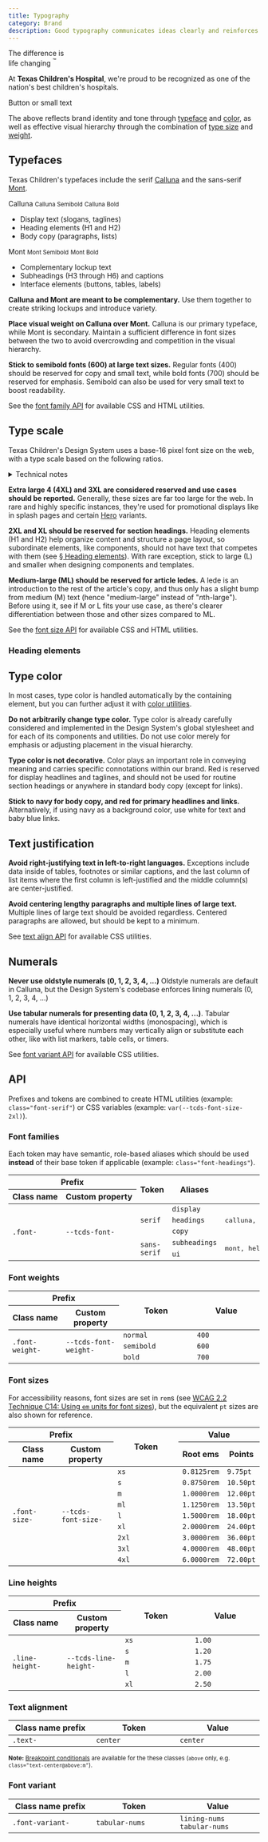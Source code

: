 ```yaml
---
title: Typography
category: Brand
description: Good typography communicates ideas clearly and reinforces our brand. To these ends, the Design System provides styles that establish clear visual hierarchy, consistency, and rhythm, while reflecting brand identity and tone.
---
```


<div class="typography-demo bg-secondary bg-logo line-height-xs">
  <p class="font-weight-semibold">
    <span class="font-subheadings font-size-xl">The difference is</span><br>
    <span class="font-display font-size-3xl">
      life changing <sup class="font-size-m">&trade;</sup>
    </span>
  </p>
  <p class="font-copy font-size-m">At <b>Texas Children's Hospital</b>, we're proud to be recognized as one of the nation's best children's hospitals.</p>
  <p class="font-ui font-size-xs font-weight-semibold">Button or small text</p>
</div>

The above reflects brand identity and tone through [typeface](#typefaces) and [color](#type-color), as well as effective visual hierarchy through the combination of [type size](#type-scale) and [weight](#typefaces).

## Typefaces
Texas Children's typefaces include the serif [Calluna](https://fonts.adobe.com/fonts/calluna) and the sans-serif [Mont](https://www.fontfabric.com/fonts/mont/).

<div class="typeface-demo bg-secondary">
  <p class="font-serif line-height-xs">
    <span class="font-size-3xl">Calluna</span>
    <small class="font-weight-semibold font-size-m">Calluna Semibold</small>
    <small class="font-weight-bold font-size-m">Calluna Bold</small>
  </p>
  <ul class="font-ui font-weight-semibold font-size-s">
    <li>Display text (slogans, taglines)</li>
    <li>Heading elements (H1 and H2)</li>
    <li>Body copy (paragraphs, lists)</li>
  </ul>
</div>

<div class="typeface-demo bg-secondary">
  <p class="font-sans-serif line-height-xs">
    <span class="font-size-3xl">Mont</span>
    <small class="font-weight-semibold font-size-m">Mont Semibold</small>
    <small class="font-weight-bold font-size-m">Mont Bold</small>
  </p>
  <ul class="font-ui font-weight-semibold font-size-s">
    <li>Complementary lockup text</li>
    <li>Subheadings (H3 through H6) and captions</li>
    <li>Interface elements (buttons, tables, labels)</li>
  </ul>
</div>

**Calluna and Mont are meant to be complementary.** Use them together to create striking lockups and introduce variety.

**Place visual weight on Calluna over Mont.** Calluna is our primary typeface, while Mont is secondary. Maintain a sufficient difference in font sizes between the two to avoid overcrowding and competition in the visual hierarchy.

**Stick to semibold fonts (600) at large text sizes.** Regular fonts (400) should be reserved for copy and small text, while bold fonts (700) should be reserved for emphasis. Semibold can also be used for very small text to boost readability.

See the [font family API](#font-families) for available CSS and HTML utilities.

## Type scale
Texas Children's Design System uses a base-16 pixel font size on the web, with a type scale based on the following ratios.

<!--twig
{% set typescale = {
  "4xl": 6,
  "3xl": 4,
  "2xl": 3,
  "xl": 2,
  "l": 1.5,
  "ml": 1.125,
  "m": 1,
  "s": 0.875,
  "xs": 0.8125,
} %}

<tcds-tabs>
  <tcds-tab label="Calluna">
    <table class="typescale-chart bg-secondary font-serif">
      <tr>
        <th class="visually-hidden">Size in points</th>
        <th class="visually-hidden">Visual example</th>
        <th class="visually-hidden">Size token</th>
      </tr>
      {% for size, value in typescale %}
        <tr>
          <td>{{ value }}:1</td>
          <td class="font-size-{{ size }}"><span>The difference is life changing and it starts with you.</span></td>
          <td>{{ size }}</td>
        </tr>
      {% endfor %}
    </table>
  </tcds-tab>
  <tcds-tab label="Mont">
    <table class="typescale-chart bg-secondary font-sans-serif">
      <tr>
        <th class="visually-hidden">Size in points</th>
        <th class="visually-hidden">Visual example</th>
        <th class="visually-hidden">Size token</th>
      </tr>
      {% for size, value in typescale %}
        <tr>
          <td>{{ value }}:1</td>
          <td class="font-size-{{ size }}"><span>The difference is life changing and it starts with you.</span></td>
          <td>{{ size }}</td>
        </tr>
      {% endfor %}
    </table>
  </tcds-tab>
</tcds-tabs>
twig-->

<details>
  <summary>Technical notes</summary>

* Calluna is a naturally small font, so it is scaled up 112% to better match Mont. In code, this is done with the `text-size-adjust` CSS property on the `@font-face` declaration.
* A known issue currently exists with Mont allotting excessive descender space, making it impossible to perfectly vertically center it. This can be demonstrated by toggling between the tabs above. There is a [CSSWG working draft](https://drafts.csswg.org/css-inline-3/#leading-trim) for `text-box-trim`/`text-box-edge` which could address this in the future, but [no browser implements it yet](https://caniuse.com/css-text-box-trim).
</details>

**Extra large 4 (4XL) and 3XL are considered reserved and use cases should be reported.** Generally, these sizes are far too large for the web. In rare and highly specific instances, they're used for promotional displays like in splash pages and certain [Hero](/components/hero) variants.

**2XL and XL should be reserved for section headings.** Heading elements (H1 and H2) help organize content and structure a page layout, so subordinate elements, like components, should not have text that competes with them (see [&sect; Heading elements](#heading-elements)). With rare exception, stick to large (L) and smaller when designing components and templates.

**Medium-large (ML) should be reserved for article ledes.** A lede is an introduction to the rest of the article's copy, and thus only has a slight bump from medium (M) text (hence "medium-large" instead of "<i>n</i>th-large"). Before using it, see if M or L fits your use case, as there's clearer differentiation between those and other sizes compared to ML.

See the [font size API](#font-sizes) for available CSS and HTML utilities.

### Heading elements
<!--twig
{% set headings = [
  {
    name: "Heading 1",
    utility: "h1",
    font: "Calluna",
    font_token: "headings",
    size: "2xl",
    weight: "Semibold",
    line_height: "s",
    letter_spacing: "-0.05",
  },
  {
    name: "Heading 2",
    utility: "h2",
    font: "Calluna",
    font_token: "headings",
    size: "xl",
    weight: "Semibold",
    line_height: "s",
    letter_spacing: "-0.0125",
  },
  {
    name: "Heading 3",
    utility: "h3",
    font: "Mont",
    font_token: "subheadings",
    size: "l",
    weight: "Semibold",
    line_height: "s",
    letter_spacing: "0",
  },
  {
    name: "Heading 4",
    utility: "h4",
    font: "Mont",
    font_token: "subheadings",
    size: "ml",
    weight: "Bold",
    line_height: "s",
    letter_spacing: "0",
  },
  {
    name: "Heading 5",
    utility: "h5",
    font: "Mont",
    font_token: "subheadings",
    size: "m",
    weight: "Bold",
    line_height: "s",
    letter_spacing: "0",
  },
  {
    name: "Heading 6",
    utility: "h6",
    font: "Mont",
    font_token: "subheadings",
    size: "s",
    weight: "Bold",
    line_height: "s",
    letter_spacing: "0",
  },
] %}

<div class="headings-chart font-variant-tabular-nums">
  {% for heading in headings %}
    <div class="headings-chart__heading">
      <h4 class="{{ heading.utility }}">{{ heading.name }}</h4>
      <dl>
        <div>
          <dt>Font family</dt>
          <dd>{{ heading.font }}</dd>
        </div>
        <div>
          <dt>Size</dt>
          <dd>{{ heading.size|upper }}</dd>
        </div>
        <div>
          <dt>Weight</dt>
          <dd>{{ heading.weight }}</dd>
        </div>
        <div>
          <dt>Line height</dt>
          <dd>{{ heading.line_height|upper }}</dd>
        </div>
        <div>
          <dt>Letter spacing</dt>
          <dd>{{ heading.letter_spacing }}</dd>
        </div>
      </dl>
    </div>
  {% endfor %}
</div>
twig-->

## Type color
In most cases, type color is handled automatically by the containing element, but you can further adjust it with [color utilities](/brand/color).

<!--twig
{% set schemes = [
  {
    text: "Navy",
    background: "default",
    link: "red",
    theme: "light",
    scheme: "default",
  },
  {
    text: "Navy",
    background: "pink",
    link: "red",
    theme: "light",
    scheme: "primary",
  },
  {
    text: "Navy",
    background: "baby-blue",
    link: "red",
    theme: "light",
    scheme: "secondary",
  },
  {
    text: "White",
    background: "navy",
    link: "baby-blue",
    theme: "dark",
    scheme: "secondary",
  },
] %}

<div class="type-color-demo">
  {% for scheme in schemes %}
    <div class="type-color-demo__item bg-{{ scheme.scheme }}" data-theme="{{ scheme.theme }}">
      {{ scheme.text }} text on a {{ scheme.background }} background with a <a href="#">{{ scheme.link }} link</a>.
    </div>
  {% endfor %}
</div>
twig-->

**Do not arbitrarily change type color.** Type color is already carefully considered and implemented in the Design System's global stylesheet and for each of its components and utilities. Do not use color merely for emphasis or adjusting placement in the visual hierarchy.

**Type color is not decorative.** Color plays an important role in conveying meaning and carries specific connotations within our brand. Red is reserved for display headlines and taglines, and should not be used for routine section headings or anywhere in standard body copy (except for links).

**Stick to navy for body copy, and red for primary headlines and links.** Alternatively, if using navy as a background color, use white for text and baby blue links.

## Text justification
**Avoid right-justifying text in left-to-right languages.** Exceptions include data inside of tables, footnotes or similar captions, and the last column of list items where the first column is left-justified and the middle column(s) are center-justified.

**Avoid centering lengthy paragraphs and multiple lines of large text.** Multiple lines of large text should be avoided regardless. Centered paragraphs are allowed, but should be kept to a minimum.

See [text align API](#text-alignment) for available CSS utilities.

## Numerals
**Never use oldstyle numerals (<span style="font-variant-numeric: oldstyle-nums">0, 1, 2, 3, 4</span>, ...)** Oldstyle numerals are default in Calluna, but the Design System's codebase enforces lining numerals (0, 1, 2, 3, 4, ...)

**Use tabular numerals for presenting data (<span class="font-variant-tabular-nums font-ui">0, 1, 2, 3, 4</span>, ...)**. Tabular numerals have identical horizontal widths (monospacing), which is especially useful where numbers may vertically align or substitute each other, like with list markers, table cells, or timers.

See [font variant API](#font-variant) for available CSS utilities.

## API
Prefixes and tokens are combined to create HTML utilities (example: <code>class="font-serif"</code>) or CSS variables (example: <code>var(--tcds-font-size-2xl)</code>).

### Font families
Each token may have semantic, role-based aliases which should be used **instead** of their base token if applicable (example: <code>class="font-headings"</code>).

<table class="doc-table doc-table--typography">
  <thead>
    <tr>
      <th colspan="2">Prefix</th>
      <th rowspan="2">Token</th>
      <th rowspan="2">Aliases</th>
      <th rowspan="2">Font stack</th>
    </tr>
    <tr>
      <th style="white-space: nowrap">Class name</th>
      <th style="white-space: nowrap">Custom property</th>
    </tr>
  </thead>
  <tbody>
    <tr>
      <td rowspan="7" style="white-space: nowrap"><code>.font-</code></td>
      <td rowspan="7" style="white-space: nowrap"><code>--tcds-font-</code></td>
      <td rowspan="3"><code>serif</code></td>
      <td><code>display</code></td>
      <td rowspan="3">
        <pre>calluna, serif</pre>
      </td>
    </tr>
    <tr>
      <td><code>headings</code></td>
    </tr>
    <tr>
      <td><code>copy</code></td>
    </tr>
    <tr>
      <td rowspan="2" style="white-space: nowrap"><code>sans-serif</code></td>
      <td>
        <code>subheadings</code>
      </td>
      <td rowspan="2">
        <pre>mont, helvetica neue, helvetica, system-ui, sans-serif</pre>
      </td>
    </tr>
    <tr>
      <td><code>ui</code></td>
    </tr>
  </tbody>
</table>

### Font weights
<table class="doc-table doc-table--typography">
  <thead>
    <tr>
      <th colspan="2">Prefix</th>
      <th rowspan="2" style="width: 25ch">Token</th>
      <th rowspan="2" style="width: 25ch">Value</th>
    </tr>
    <tr>
      <th style="width: 15ch">Class name</th>
      <th style="width: 15ch">Custom property</th>
    </tr>
  </thead>
  <tbody>
    <tr>
      <td rowspan="4" style="white-space: nowrap"><code>.font-weight-</code></td>
      <td rowspan="4" style="white-space: nowrap"><code>--tcds-font-weight-</code></td>
      <td><code>normal</code></td>
      <td><code>400</code></td>
    </tr>
    <tr>
      <td><code>semibold</code></td>
      <td><code>600</code></td>
    </tr>
    <tr>
      <td><code>bold</code></td>
      <td><code>700</code></td>
    </tr>
  </tbody>
</table>

### Font sizes
For accessibility reasons, font sizes are set in `rem`s (see [WCAG 2.2 Technique C14: Using `em` units for font sizes](https://www.w3.org/WAI/WCAG22/Techniques/css/C14)), but the equivalent `pt` sizes are also shown for reference.

<table class="doc-table doc-table--typography">
  <thead>
    <tr>
      <th colspan="2">Prefix</th>
      <th rowspan="2" style="width: 25ch">Token</th>
      <th colspan="2" style="width: 25ch">Value</th>
    </tr>
    <tr>
      <th style="width: 15ch">Class name</th>
      <th style="width: 15ch">Custom property</th>
      <th>Root ems</th>
      <th>Points</th>
    </tr>
  </thead>
  <tbody>
    <tr>
      <td rowspan="9" style="white-space: nowrap"><code>.font-size-</code></td>
      <td rowspan="9" style="white-space: nowrap"><code>--tcds-font-size-</code></td>
      <td><code>xs</code></td>
      <td><code>0.8125rem</code></td>
      <td><code>9.75pt</code></td>
    </tr>
    <tr>
      <td><code>s</code></td>
      <td><code>0.8750rem</code></td>
      <td><code>10.50pt</code></td>
    </tr>
    <tr>
      <td><code>m</code></td>
      <td><code>1.0000rem</code></td>
      <td><code>12.00pt</code></td>
    </tr>
    <tr>
      <td><code>ml</code></td>
      <td><code>1.1250rem</code></td>
      <td><code>13.50pt</code></td>
    </tr>
    <tr>
      <td><code>l</code></td>
      <td><code>1.5000rem</code></td>
      <td><code>18.00pt</code></td>
    </tr>
    <tr>
      <td><code>xl</code></td>
      <td><code>2.0000rem</code></td>
      <td><code>24.00pt</code></td>
    </tr>
    <tr>
      <td><code>2xl</code></td>
      <td><code>3.0000rem</code></td>
      <td><code>36.00pt</code></td>
    </tr>
    <tr>
      <td><code>3xl</code></td>
      <td><code>4.0000rem</code></td>
      <td><code>48.00pt</code></td>
    </tr>
    <tr>
      <td><code>4xl</code></td>
      <td><code>6.0000rem</code></td>
      <td><code>72.00pt</code></td>
    </tr>
  </tbody>
</table>

### Line heights
<table class="doc-table doc-table--typography">
  <thead>
    <tr>
      <th colspan="2">Prefix</th>
      <th rowspan="2" style="width: 25ch">Token</th>
      <th rowspan="2" style="width: 25ch">Value</th>
    </tr>
    <tr>
      <th style="width: 15ch">Class name</th>
      <th style="width: 15ch">Custom property</th>
    </tr>
  </thead>
  <tbody>
    <tr>
      <td rowspan="6" style="white-space: nowrap"><code>.line-height-</code></td>
      <td rowspan="6" style="white-space: nowrap"><code>--tcds-line-height-</code></td>
      <td><code>xs</code></td>
      <td><code>1.00</code></td>
    </tr>
    <tr>
      <td><code>s</code></td>
      <td><code>1.20</code></td>
    </tr>
    <tr>
      <td><code>m</code></td>
      <td><code>1.75</code></td>
    </tr>
    <tr>
      <td><code>l</code></td>
      <td><code>2.00</code></td>
    </tr>
    <tr>
      <td><code>xl</code></td>
      <td><code>2.50</code></td>
    </tr>
  </tbody>
</table>

### Text alignment
<table class="doc-table doc-table--typography">
  <thead>
    <tr>
      <th style="width: 25ch">Class name prefix</th>
      <th style="width: 25ch">Token</th>
      <th style="width: 25ch">Value</th>
    </tr>
  </thead>
  <tbody>
    <tr>
      <td style="white-space: nowrap"><code>.text-</code></td>
      <td><code>center</code></td>
      <td><code>center</code></td>
    </tr>
  </tbody>
</table>

<small>**Note:** [Breakpoint conditionals](/layout/breakpoints#conditional-utility-classes) are available for the these classes (`above` only, e.g. `class="text-center@above:m"`).</small>

### Font variant
<table class="doc-table doc-table--typography">
  <thead>
    <tr>
      <th style="width: 25ch">Class name prefix</th>
      <th style="width: 25ch">Token</th>
      <th style="width: 25ch">Value</th>
    </tr>
  </thead>
  <tbody>
    <tr>
      <td style="white-space: nowrap"><code>.font-variant-</code></td>
      <td><code>tabular-nums</code></td>
      <td><code>lining-nums tabular-nums</code></td>
    </tr>
  </tbody>
</table>